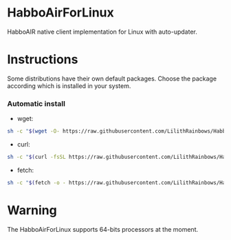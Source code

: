 # HabboAirForLinux

HabboAIR native client implementation for Linux with auto-updater.

# Instructions

Some distributions have their own default packages. Choose the package according which is installed in your system.

### Automatic install

- wget:
```sh
sh -c "$(wget -O- https://raw.githubusercontent.com/LilithRainbows/HabboAirForLinux/master/install.sh)"
```
- curl:
```sh
sh -c "$(curl -fsSL https://raw.githubusercontent.com/LilithRainbows/HabboAirForLinux/master/install.sh)"
```
- fetch:
```sh
sh -c "$(fetch -o - https://raw.githubusercontent.com/LilithRainbows/HabboAirForLinux/master/install.sh)"
```

# Warning

The HabboAirForLinux supports 64-bits processors at the moment.
